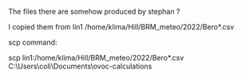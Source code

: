 The files there are somehow produced by stephan ?

I copied them from lin1 
/home/klima/Hill/BRM_meteo/2022/Bero*.csv 

scp command: 

scp lin1:/home/klima/Hill/BRM_meteo/2022/Bero*.csv C:\Users\coli\Documents\ovoc-calculations